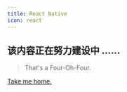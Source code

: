 ```yaml
---
title: React Native
icon: react
---
```


<!-- more -->

## 该内容正在努力建设中 ......

> That's a Four-Oh-Four.

[Take me home.](/blog/)
